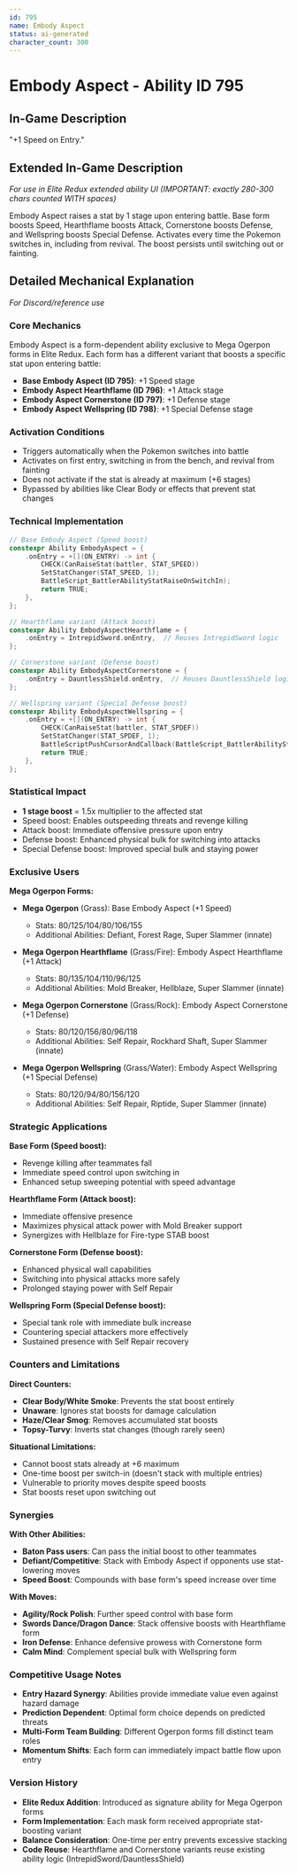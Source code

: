 ```yaml
---
id: 795
name: Embody Aspect
status: ai-generated
character_count: 300
---
```


# Embody Aspect - Ability ID 795

## In-Game Description
"+1 Speed on Entry."

## Extended In-Game Description
*For use in Elite Redux extended ability UI (IMPORTANT: exactly 280-300 chars counted WITH spaces)*

Embody Aspect raises a stat by 1 stage upon entering battle. Base form boosts Speed, Hearthflame boosts Attack, Cornerstone boosts Defense, and Wellspring boosts Special Defense. Activates every time the Pokemon switches in, including from revival. The boost persists until switching out or fainting.

## Detailed Mechanical Explanation
*For Discord/reference use*

### Core Mechanics
Embody Aspect is a form-dependent ability exclusive to Mega Ogerpon forms in Elite Redux. Each form has a different variant that boosts a specific stat upon entering battle:

- **Base Embody Aspect (ID 795)**: +1 Speed stage
- **Embody Aspect Hearthflame (ID 796)**: +1 Attack stage  
- **Embody Aspect Cornerstone (ID 797)**: +1 Defense stage
- **Embody Aspect Wellspring (ID 798)**: +1 Special Defense stage

### Activation Conditions
- Triggers automatically when the Pokemon switches into battle
- Activates on first entry, switching in from the bench, and revival from fainting
- Does not activate if the stat is already at maximum (+6 stages)
- Bypassed by abilities like Clear Body or effects that prevent stat changes

### Technical Implementation
```cpp
// Base Embody Aspect (Speed boost)
constexpr Ability EmbodyAspect = {
    .onEntry = +[](ON_ENTRY) -> int {
        CHECK(CanRaiseStat(battler, STAT_SPEED))
        SetStatChanger(STAT_SPEED, 1);
        BattleScript_BattlerAbilityStatRaiseOnSwitchIn);
        return TRUE;
    },
};

// Hearthflame variant (Attack boost)
constexpr Ability EmbodyAspectHearthflame = {
    .onEntry = IntrepidSword.onEntry,  // Reuses IntrepidSword logic
};

// Cornerstone variant (Defense boost)  
constexpr Ability EmbodyAspectCornerstone = {
    .onEntry = DauntlessShield.onEntry,  // Reuses DauntlessShield logic
};

// Wellspring variant (Special Defense boost)
constexpr Ability EmbodyAspectWellspring = {
    .onEntry = +[](ON_ENTRY) -> int {
        CHECK(CanRaiseStat(battler, STAT_SPDEF))
        SetStatChanger(STAT_SPDEF, 1);
        BattleScriptPushCursorAndCallback(BattleScript_BattlerAbilityStatRaiseOnSwitchIn);
        return TRUE;
    },
};
```

### Statistical Impact
- **1 stage boost** = 1.5x multiplier to the affected stat
- Speed boost: Enables outspeeding threats and revenge killing
- Attack boost: Immediate offensive pressure upon entry
- Defense boost: Enhanced physical bulk for switching into attacks
- Special Defense boost: Improved special bulk and staying power

### Exclusive Users
**Mega Ogerpon Forms:**
- **Mega Ogerpon** (Grass): Base Embody Aspect (+1 Speed)
  - Stats: 80/125/104/80/106/155
  - Additional Abilities: Defiant, Forest Rage, Super Slammer (innate)
  
- **Mega Ogerpon Hearthflame** (Grass/Fire): Embody Aspect Hearthflame (+1 Attack)
  - Stats: 80/135/104/110/96/125  
  - Additional Abilities: Mold Breaker, Hellblaze, Super Slammer (innate)
  
- **Mega Ogerpon Cornerstone** (Grass/Rock): Embody Aspect Cornerstone (+1 Defense)
  - Stats: 80/120/156/80/96/118
  - Additional Abilities: Self Repair, Rockhard Shaft, Super Slammer (innate)
  
- **Mega Ogerpon Wellspring** (Grass/Water): Embody Aspect Wellspring (+1 Special Defense)
  - Stats: 80/120/94/80/156/120
  - Additional Abilities: Self Repair, Riptide, Super Slammer (innate)

### Strategic Applications
**Base Form (Speed boost):**
- Revenge killing after teammates fall
- Immediate speed control upon switching in
- Enhanced setup sweeping potential with speed advantage

**Hearthflame Form (Attack boost):**
- Immediate offensive presence
- Maximizes physical attack power with Mold Breaker support
- Synergizes with Hellblaze for Fire-type STAB boost

**Cornerstone Form (Defense boost):**
- Enhanced physical wall capabilities
- Switching into physical attacks more safely
- Prolonged staying power with Self Repair

**Wellspring Form (Special Defense boost):**
- Special tank role with immediate bulk increase
- Countering special attackers more effectively
- Sustained presence with Self Repair recovery

### Counters and Limitations
**Direct Counters:**
- **Clear Body/White Smoke**: Prevents the stat boost entirely
- **Unaware**: Ignores stat boosts for damage calculation
- **Haze/Clear Smog**: Removes accumulated stat boosts
- **Topsy-Turvy**: Inverts stat changes (though rarely seen)

**Situational Limitations:**
- Cannot boost stats already at +6 maximum
- One-time boost per switch-in (doesn't stack with multiple entries)
- Vulnerable to priority moves despite speed boosts
- Stat boosts reset upon switching out

### Synergies
**With Other Abilities:**
- **Baton Pass users**: Can pass the initial boost to other teammates
- **Defiant/Competitive**: Stack with Embody Aspect if opponents use stat-lowering moves
- **Speed Boost**: Compounds with base form's speed increase over time

**With Moves:**
- **Agility/Rock Polish**: Further speed control with base form
- **Swords Dance/Dragon Dance**: Stack offensive boosts with Hearthflame form
- **Iron Defense**: Enhance defensive prowess with Cornerstone form
- **Calm Mind**: Complement special bulk with Wellspring form

### Competitive Usage Notes
- **Entry Hazard Synergy**: Abilities provide immediate value even against hazard damage
- **Prediction Dependent**: Optimal form choice depends on predicted threats
- **Multi-Form Team Building**: Different Ogerpon forms fill distinct team roles
- **Momentum Shifts**: Each form can immediately impact battle flow upon entry

### Version History
- **Elite Redux Addition**: Introduced as signature ability for Mega Ogerpon forms
- **Form Implementation**: Each mask form received appropriate stat-boosting variant
- **Balance Consideration**: One-time per entry prevents excessive stacking
- **Code Reuse**: Hearthflame and Cornerstone variants reuse existing ability logic (IntrepidSword/DauntlessShield)